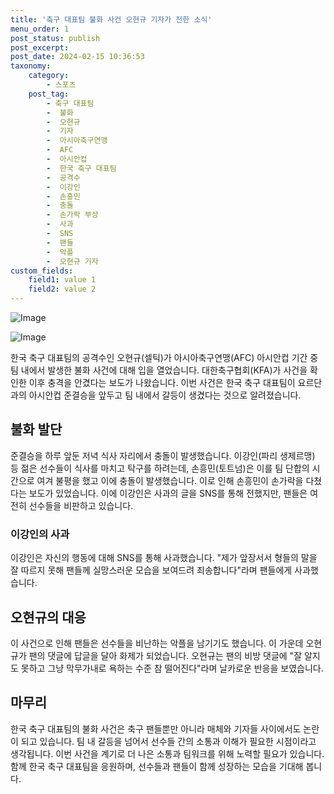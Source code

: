 ```yaml
---
title: '축구 대표팀 불화 사건 오현규 기자가 전한 소식'
menu_order: 1
post_status: publish
post_excerpt: 
post_date: 2024-02-15 10:36:53
taxonomy:
    category:
        - 스포츠
    post_tag:
        - 축구 대표팀
        -  불화
        -  오현규
        -  기자
        -  아시아축구연맹
        -  AFC
        -  아시안컵
        -  한국 축구 대표팀
        -  공격수
        -  이강인
        -  손흥민
        -  충돌
        -  손가락 부상
        -  사과
        -  SNS
        -  팬들
        -  악플
        -  오현규 기자
custom_fields:
    field1: value 1
    field2: value 2
---
```


![Image](https://imgnews.pstatic.net/image/079/2024/02/15/0003863685_001_20240215080805058.jpg?type=w647)

![Image](https://imgnews.pstatic.net/image/079/2024/02/15/0003863685_002_20240215080805098.jpg?type=w647)

한국 축구 대표팀의 공격수인 오현규(셀틱)가 아시아축구연맹(AFC) 아시안컵 기간 중 팀 내에서 발생한 불화 사건에 대해 입을 열었습니다. 대한축구협회(KFA)가 사건을 확인한 이후 충격을 안겼다는 보도가 나왔습니다. 이번 사건은 한국 축구 대표팀이 요르단과의 아시안컵 준결승을 앞두고 팀 내에서 갈등이 생겼다는 것으로 알려졌습니다.
## 불화 발단
준결승을 하루 앞둔 저녁 식사 자리에서 충돌이 발생했습니다. 이강인(파리 생제르맹) 등 젊은 선수들이 식사를 마치고 탁구를 하려는데, 손흥민(토트넘)은 이를 팀 단합의 시간으로 여겨 불평을 했고 이에 충돌이 발생했습니다. 이로 인해 손흥민이 손가락을 다쳤다는 보도가 있었습니다. 이에 이강인은 사과의 글을 SNS를 통해 전했지만, 팬들은 여전히 선수들을 비판하고 있습니다.
### 이강인의 사과
이강인은 자신의 행동에 대해 SNS를 통해 사과했습니다. "제가 앞장서서 형들의 말을 잘 따르지 못해 팬들께 실망스러운 모습을 보여드려 죄송합니다"라며 팬들에게 사과했습니다.
## 오현규의 대응
이 사건으로 인해 팬들은 선수들을 비난하는 악플을 남기기도 했습니다. 이 가운데 오현규가 팬의 댓글에 답글을 달아 화제가 되었습니다. 오현규는 팬의 비방 댓글에 "잘 알지도 못하고 그냥 막무가내로 욕하는 수준 참 떨어진다"라며 날카로운 반응을 보였습니다.
## 마무리
한국 축구 대표팀의 불화 사건은 축구 팬들뿐만 아니라 매체와 기자들 사이에서도 논란이 되고 있습니다. 팀 내 갈등을 넘어서 선수들 간의 소통과 이해가 필요한 시점이라고 생각됩니다. 이번 사건을 계기로 더 나은 소통과 팀워크를 위해 노력할 필요가 있습니다. 함께 한국 축구 대표팀을 응원하며, 선수들과 팬들이 함께 성장하는 모습을 기대해 봅니다.
